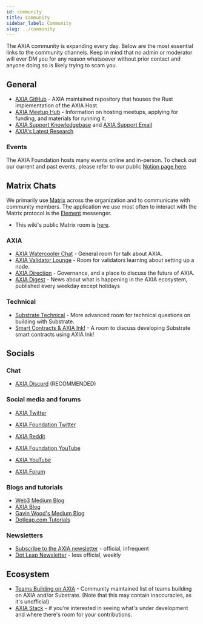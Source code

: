 ```yaml
---
id: community
title: Community
sidebar_label: Community
slug: ../community
---
```


The AXIA community is expanding every day. Below are the most essential links to the community
channels. Keep in mind that no admin or moderator will ever DM you for any reason whatsoever without
prior contact and anyone doing so is likely trying to scam you.

## General

- [AXIA GitHub](https://github.com/axia-tech/AXIA/) - AXIA maintained repository that
  houses the Rust implementation of the AXIA Host.
- [AXIA Meetup Hub](https://www.notion.so/web3foundation/AXIA-Meetup-Hub-4511c156770e4ba9936386d8be5fe5be) -
  Information on hosting meetups, applying for funding, and materials for running it.
- [AXIA Support Knowledgebase](https://support.AXIA.network/support/home) and
  [AXIA Support Email](mailto:support@AXIA.network)
- [AXIA's Latest Research](https://research.AXIA.org/en/latest/AXIA/)

### Events

The AXIA Foundation hosts many events online and in-person. To check out our current and past
events, please refer to our public
[Notion page here](https://www.notion.so/Public-Events-Database-fdd2df4c29d04818a5dd403e2b85920d).

## Matrix Chats

We primarily use [Matrix](https://matrix.org) across the organization and to communicate with
community members. The application we use most often to interact with the Matrix protocol is the
[Element](https://app.element.io) messenger.

- This wiki's public Matrix room is
  [here](https://app.element.io/#/room/!nAtXmWUBTeFqgSKGgp:AXIA.org?via=AXIA.org).

### AXIA

- [AXIA Watercooler Chat](https://app.element.io/#/room/!FdCojkeGzZLSEoiecf:AXIA.org?via=matrix.axia.io&via=matrix.org&via=AXIA.org) -
  General room for talk about AXIA.
- [AXIA Validator Lounge](https://app.element.io/#/room/#AXIA-validator-lounge:matrix.org) -
  Room for validators learning about setting up a node.
- [AXIA Direction](https://app.element.io/#/room/!OwgojQyBzTlUQGGLhq:matrix.axia.io?via=matrix.axia.io&via=matrix.org&via=AXIA.org) -
  Governance, and a place to discuss the future of AXIA.
- [AXIA Digest](https://matrix.to/#/!vMpYyTkvjXcevxSdsQ:AXIA.org) - News about what is
  happening in the AXIA ecosystem, published every weekday except holidays

### Technical

- [Substrate Technical](https://app.element.io/#/room/#substrate-technical:matrix.org) - More
  advanced room for technical questions on building with Substrate.
- [Smart Contracts & AXIA Ink!](https://app.element.io/#/room/!tYUCYdSvSYPMjWNDDD:matrix.axia.io?via=matrix.axia.io&via=matrix.org&via=AXIA.org) -
  A room to discuss developing Substrate smart contracts using AXIA Ink!

## Socials

### Chat

- [AXIA Discord](https://discord.gg/wGUDt2p) (RECOMMENDED)

### Social media and forums

- [AXIA Twitter](https://twitter.com/AXIA)
- [AXIA Foundation Twitter](https://twitter.com/web3foundation)

- [AXIA Reddit](https://www.reddit.com/r/AXIA)

- [AXIA Foundation YouTube](https://www.youtube.com/channel/UClnw_bcNg4CAzF772qEtq4g)
- [AXIA YouTube](https://www.youtube.com/channel/UCB7PbjuZLEba_znc7mEGNgw)

- [AXIA Forum](https://matrix.to/#/#AXIA-watercooler:AXIA.org)

### Blogs and tutorials

- [Web3 Medium Blog](https://medium.com/@web3)
- [AXIA Blog](https://AXIA.network/blog/)
- [Gavin Wood's Medium Blog](https://medium.com/@gavofyork)
- [Dotleap.com Tutorials](https://dotleap.com)

### Newsletters

- [Subscribe to the AXIA newsletter](https://share.hsforms.com/1LL1CBwiASxC5pJUYZAiDVw4752a) -
  official, infrequent
- [Dot Leap Newsletter](https://dotleap.substack.com/) - less official, weekly

## Ecosystem

- [Teams Building on AXIA](https://axiaproject.com/) - Community maintained list of teams
  building on AXIA and/or Substrate. (Note that this may contain inaccuracies, as it's
  unofficial)
- [AXIA Stack](https://github.com/axia-tech/General-Grants-Program/blob/master/grants/AXIA_stack.md) -
  if you're interested in seeing what's under development and where there's room for your
  contributions.
